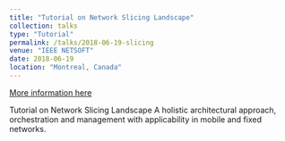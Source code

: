 ```yaml
---
title: "Tutorial on Network Slicing Landscape"
collection: talks
type: "Tutorial"
permalink: /talks/2018-06-19-slicing
venue: "IEEE NETSOFT"
date: 2018-06-19
location: "Montreal, Canada"
---
```


[More information here](http://netsoft2018.ieee-netsoft.org/program/tutorials/)

Tutorial on Network Slicing Landscape A holistic architectural approach, orchestration and management with applicability in mobile and fixed networks.




